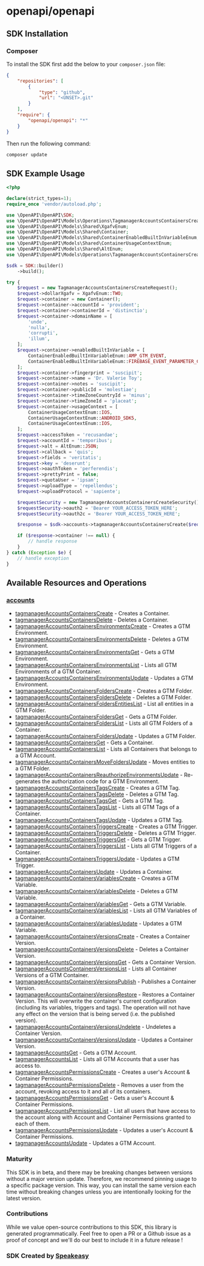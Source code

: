 # openapi/openapi

<!-- Start SDK Installation -->
## SDK Installation

### Composer

To install the SDK first add the below to your `composer.json` file:

```json
{
    "repositories": [
        {
            "type": "github",
            "url": "<UNSET>.git"
        }
    ],
    "require": {
        "openapi/openapi": "*"
    }
}
```

Then run the following command:

```bash
composer update
```
<!-- End SDK Installation -->

## SDK Example Usage
<!-- Start SDK Example Usage -->
```php
<?php

declare(strict_types=1);
require_once 'vendor/autoload.php';

use \OpenAPI\OpenAPI\SDK;
use \OpenAPI\OpenAPI\Models\Operations\TagmanagerAccountsContainersCreateRequest;
use \OpenAPI\OpenAPI\Models\Shared\XgafvEnum;
use \OpenAPI\OpenAPI\Models\Shared\Container;
use \OpenAPI\OpenAPI\Models\Shared\ContainerEnabledBuiltInVariableEnum;
use \OpenAPI\OpenAPI\Models\Shared\ContainerUsageContextEnum;
use \OpenAPI\OpenAPI\Models\Shared\AltEnum;
use \OpenAPI\OpenAPI\Models\Operations\TagmanagerAccountsContainersCreateSecurity;

$sdk = SDK::builder()
    ->build();

try {
    $request = new TagmanagerAccountsContainersCreateRequest();
    $request->dollarXgafv = XgafvEnum::TWO;
    $request->container = new Container();
    $request->container->accountId = 'provident';
    $request->container->containerId = 'distinctio';
    $request->container->domainName = [
        'unde',
        'nulla',
        'corrupti',
        'illum',
    ];
    $request->container->enabledBuiltInVariable = [
        ContainerEnabledBuiltInVariableEnum::AMP_GTM_EVENT,
        ContainerEnabledBuiltInVariableEnum::FIREBASE_EVENT_PARAMETER_CAMPAIGN,
    ];
    $request->container->fingerprint = 'suscipit';
    $request->container->name = 'Dr. Valerie Toy';
    $request->container->notes = 'suscipit';
    $request->container->publicId = 'molestiae';
    $request->container->timeZoneCountryId = 'minus';
    $request->container->timeZoneId = 'placeat';
    $request->container->usageContext = [
        ContainerUsageContextEnum::IOS,
        ContainerUsageContextEnum::ANDROID_SDK5,
        ContainerUsageContextEnum::IOS,
    ];
    $request->accessToken = 'recusandae';
    $request->accountId = 'temporibus';
    $request->alt = AltEnum::JSON;
    $request->callback = 'quis';
    $request->fields = 'veritatis';
    $request->key = 'deserunt';
    $request->oauthToken = 'perferendis';
    $request->prettyPrint = false;
    $request->quotaUser = 'ipsam';
    $request->uploadType = 'repellendus';
    $request->uploadProtocol = 'sapiente';

    $requestSecurity = new TagmanagerAccountsContainersCreateSecurity();
    $requestSecurity->oauth2 = 'Bearer YOUR_ACCESS_TOKEN_HERE';
    $requestSecurity->oauth2c = 'Bearer YOUR_ACCESS_TOKEN_HERE';

    $response = $sdk->accounts->tagmanagerAccountsContainersCreate($request, $requestSecurity);

    if ($response->container !== null) {
        // handle response
    }
} catch (Exception $e) {
    // handle exception
}
```
<!-- End SDK Example Usage -->

<!-- Start SDK Available Operations -->
## Available Resources and Operations


### [accounts](docs/accounts/README.md)

* [tagmanagerAccountsContainersCreate](docs/accounts/README.md#tagmanageraccountscontainerscreate) - Creates a Container.
* [tagmanagerAccountsContainersDelete](docs/accounts/README.md#tagmanageraccountscontainersdelete) - Deletes a Container.
* [tagmanagerAccountsContainersEnvironmentsCreate](docs/accounts/README.md#tagmanageraccountscontainersenvironmentscreate) - Creates a GTM Environment.
* [tagmanagerAccountsContainersEnvironmentsDelete](docs/accounts/README.md#tagmanageraccountscontainersenvironmentsdelete) - Deletes a GTM Environment.
* [tagmanagerAccountsContainersEnvironmentsGet](docs/accounts/README.md#tagmanageraccountscontainersenvironmentsget) - Gets a GTM Environment.
* [tagmanagerAccountsContainersEnvironmentsList](docs/accounts/README.md#tagmanageraccountscontainersenvironmentslist) - Lists all GTM Environments of a GTM Container.
* [tagmanagerAccountsContainersEnvironmentsUpdate](docs/accounts/README.md#tagmanageraccountscontainersenvironmentsupdate) - Updates a GTM Environment.
* [tagmanagerAccountsContainersFoldersCreate](docs/accounts/README.md#tagmanageraccountscontainersfolderscreate) - Creates a GTM Folder.
* [tagmanagerAccountsContainersFoldersDelete](docs/accounts/README.md#tagmanageraccountscontainersfoldersdelete) - Deletes a GTM Folder.
* [tagmanagerAccountsContainersFoldersEntitiesList](docs/accounts/README.md#tagmanageraccountscontainersfoldersentitieslist) - List all entities in a GTM Folder.
* [tagmanagerAccountsContainersFoldersGet](docs/accounts/README.md#tagmanageraccountscontainersfoldersget) - Gets a GTM Folder.
* [tagmanagerAccountsContainersFoldersList](docs/accounts/README.md#tagmanageraccountscontainersfolderslist) - Lists all GTM Folders of a Container.
* [tagmanagerAccountsContainersFoldersUpdate](docs/accounts/README.md#tagmanageraccountscontainersfoldersupdate) - Updates a GTM Folder.
* [tagmanagerAccountsContainersGet](docs/accounts/README.md#tagmanageraccountscontainersget) - Gets a Container.
* [tagmanagerAccountsContainersList](docs/accounts/README.md#tagmanageraccountscontainerslist) - Lists all Containers that belongs to a GTM Account.
* [tagmanagerAccountsContainersMoveFoldersUpdate](docs/accounts/README.md#tagmanageraccountscontainersmovefoldersupdate) - Moves entities to a GTM Folder.
* [tagmanagerAccountsContainersReauthorizeEnvironmentsUpdate](docs/accounts/README.md#tagmanageraccountscontainersreauthorizeenvironmentsupdate) - Re-generates the authorization code for a GTM Environment.
* [tagmanagerAccountsContainersTagsCreate](docs/accounts/README.md#tagmanageraccountscontainerstagscreate) - Creates a GTM Tag.
* [tagmanagerAccountsContainersTagsDelete](docs/accounts/README.md#tagmanageraccountscontainerstagsdelete) - Deletes a GTM Tag.
* [tagmanagerAccountsContainersTagsGet](docs/accounts/README.md#tagmanageraccountscontainerstagsget) - Gets a GTM Tag.
* [tagmanagerAccountsContainersTagsList](docs/accounts/README.md#tagmanageraccountscontainerstagslist) - Lists all GTM Tags of a Container.
* [tagmanagerAccountsContainersTagsUpdate](docs/accounts/README.md#tagmanageraccountscontainerstagsupdate) - Updates a GTM Tag.
* [tagmanagerAccountsContainersTriggersCreate](docs/accounts/README.md#tagmanageraccountscontainerstriggerscreate) - Creates a GTM Trigger.
* [tagmanagerAccountsContainersTriggersDelete](docs/accounts/README.md#tagmanageraccountscontainerstriggersdelete) - Deletes a GTM Trigger.
* [tagmanagerAccountsContainersTriggersGet](docs/accounts/README.md#tagmanageraccountscontainerstriggersget) - Gets a GTM Trigger.
* [tagmanagerAccountsContainersTriggersList](docs/accounts/README.md#tagmanageraccountscontainerstriggerslist) - Lists all GTM Triggers of a Container.
* [tagmanagerAccountsContainersTriggersUpdate](docs/accounts/README.md#tagmanageraccountscontainerstriggersupdate) - Updates a GTM Trigger.
* [tagmanagerAccountsContainersUpdate](docs/accounts/README.md#tagmanageraccountscontainersupdate) - Updates a Container.
* [tagmanagerAccountsContainersVariablesCreate](docs/accounts/README.md#tagmanageraccountscontainersvariablescreate) - Creates a GTM Variable.
* [tagmanagerAccountsContainersVariablesDelete](docs/accounts/README.md#tagmanageraccountscontainersvariablesdelete) - Deletes a GTM Variable.
* [tagmanagerAccountsContainersVariablesGet](docs/accounts/README.md#tagmanageraccountscontainersvariablesget) - Gets a GTM Variable.
* [tagmanagerAccountsContainersVariablesList](docs/accounts/README.md#tagmanageraccountscontainersvariableslist) - Lists all GTM Variables of a Container.
* [tagmanagerAccountsContainersVariablesUpdate](docs/accounts/README.md#tagmanageraccountscontainersvariablesupdate) - Updates a GTM Variable.
* [tagmanagerAccountsContainersVersionsCreate](docs/accounts/README.md#tagmanageraccountscontainersversionscreate) - Creates a Container Version.
* [tagmanagerAccountsContainersVersionsDelete](docs/accounts/README.md#tagmanageraccountscontainersversionsdelete) - Deletes a Container Version.
* [tagmanagerAccountsContainersVersionsGet](docs/accounts/README.md#tagmanageraccountscontainersversionsget) - Gets a Container Version.
* [tagmanagerAccountsContainersVersionsList](docs/accounts/README.md#tagmanageraccountscontainersversionslist) - Lists all Container Versions of a GTM Container.
* [tagmanagerAccountsContainersVersionsPublish](docs/accounts/README.md#tagmanageraccountscontainersversionspublish) - Publishes a Container Version.
* [tagmanagerAccountsContainersVersionsRestore](docs/accounts/README.md#tagmanageraccountscontainersversionsrestore) - Restores a Container Version. This will overwrite the container's current configuration (including its variables, triggers and tags). The operation will not have any effect on the version that is being served (i.e. the published version).
* [tagmanagerAccountsContainersVersionsUndelete](docs/accounts/README.md#tagmanageraccountscontainersversionsundelete) - Undeletes a Container Version.
* [tagmanagerAccountsContainersVersionsUpdate](docs/accounts/README.md#tagmanageraccountscontainersversionsupdate) - Updates a Container Version.
* [tagmanagerAccountsGet](docs/accounts/README.md#tagmanageraccountsget) - Gets a GTM Account.
* [tagmanagerAccountsList](docs/accounts/README.md#tagmanageraccountslist) - Lists all GTM Accounts that a user has access to.
* [tagmanagerAccountsPermissionsCreate](docs/accounts/README.md#tagmanageraccountspermissionscreate) - Creates a user's Account & Container Permissions.
* [tagmanagerAccountsPermissionsDelete](docs/accounts/README.md#tagmanageraccountspermissionsdelete) - Removes a user from the account, revoking access to it and all of its containers.
* [tagmanagerAccountsPermissionsGet](docs/accounts/README.md#tagmanageraccountspermissionsget) - Gets a user's Account & Container Permissions.
* [tagmanagerAccountsPermissionsList](docs/accounts/README.md#tagmanageraccountspermissionslist) - List all users that have access to the account along with Account and Container Permissions granted to each of them.
* [tagmanagerAccountsPermissionsUpdate](docs/accounts/README.md#tagmanageraccountspermissionsupdate) - Updates a user's Account & Container Permissions.
* [tagmanagerAccountsUpdate](docs/accounts/README.md#tagmanageraccountsupdate) - Updates a GTM Account.
<!-- End SDK Available Operations -->

### Maturity

This SDK is in beta, and there may be breaking changes between versions without a major version update. Therefore, we recommend pinning usage
to a specific package version. This way, you can install the same version each time without breaking changes unless you are intentionally
looking for the latest version.

### Contributions

While we value open-source contributions to this SDK, this library is generated programmatically.
Feel free to open a PR or a Github issue as a proof of concept and we'll do our best to include it in a future release !

### SDK Created by [Speakeasy](https://docs.speakeasyapi.dev/docs/using-speakeasy/client-sdks)
